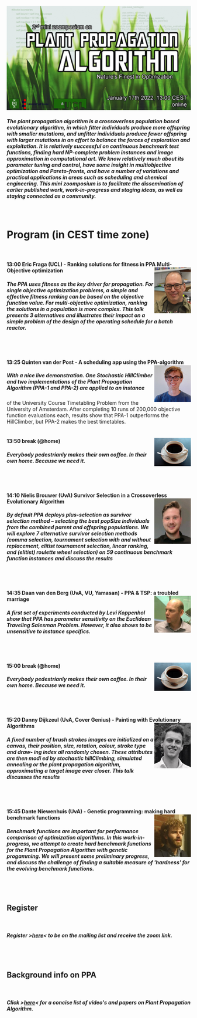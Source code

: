 ![Book logo](zoomposium.jpg)

##### The plant propagation algorithm is a crossoverless population based evolutionary algorithm, in which fitter individuals produce more offspring with smaller mutations, and unfitter individuals produce fewer offspring with larger mutations in an effort to balance the forces of exploration and exploitation. It is relatively successful on continuous benchmark test functions, finding hard NP-complete problem instances and image approximation in computational art. We know relatively much about its parameter tuning and control, have some insight in multiobjective optimization and Pareto-fronts, and have a number of variations and practical applications in areas such as scheduling and chemical engineering. This mini zoomposium is to facilitate the dissemination of earlier published work, work-in-progress and staging ideas, as well as staying connected as a community.
<BR>
  
# Program (in CEST time zone)
<BR>

#### 13:00 Eric Fraga (UCL) - Ranking solutions for fitness in PPA Multi-Objective optimization <img align="right" width="100" src="Eric.jpg">  

##### The PPA uses fitness as the key driver for propagation.  For single objective optimization problems, a simple and effective fitness ranking can be based on the objective function value.  For multi-objective optimization, ranking the solutions in a population is more complex.  This talk presents 3 alternatives and illustrates their impact on a simple problem of the design of the operating schedule for a batch reactor.
<BR><BR>

#### 13:25 Quinten van der Post - A scheduling app using the PPA-algorithm <img align="right" width="100" src="Quinten.jpg">  

##### With a nice live demonstration. One Stochastic HillClimber and two implementations of the Plant Propagation Algorithm (PPA-1 and PPA-2) are applied to an instance
of the University Course Timetabling Problem from the University of Amsterdam. After completing 10 runs of 200,000 objective function evaluations each, results show that PPA-1 outperforms the HillClimber, but PPA-2 makes the best timetables.
<BR><BR>
  
#### 13:50 break (@home) <img align="right" width="100" src="koffie.jpg">  

##### Everybody pedestrianly makes their own coffee. In their own home. Because we need it.
<BR><BR>

#### 14:10 Nielis Brouwer (UvA) Survivor Selection in a Crossoverless Evolutionary Algorithm <img align="right" width="100" src="Nielis.jpg">  

##### By default PPA deploys plus-selection as survivor selection method – selecting the best popSize individuals from the combined parent and offspring populations. We will explore 7 alternative survivor selection methods (comma selection, tournament selection with and without replacement, elitist tournament selection, linear ranking, and (elitist) roulette wheel selection) on 59 continuous benchmark function instances and discuss the results 
<BR><BR>
  
#### 14:35 Daan van den Berg (UvA, VU, Yamasan) - PPA & TSP: a troubled marriage <img align="right" width="100" src="Daan.jpg">  

##### A first set of experiments conducted by Levi Koppenhol show that PPA has parameter sensitivity on the Euclidean Traveling Salesman Problem. However, it also shows to be unsensitive to instance specifics.
<BR><BR>

  
#### 15:00 break (@home) <img align="right" width="100" src="koffie.jpg">  

##### Everybody pedestrianly makes their own coffee. In their own home. Because we need it.
<BR><BR>


#### 15:20 Danny Dijkzeul (UvA, Cover Genius) - Painting with Evolutionary Algorithms <img align="right" width="100" src="Danny.jpg">  

##### A fixed number of brush strokes images are initialized on a canvas, their position, size, rotation, colour, stroke type and draw- ing index all randomly chosen. These attributes are then modi ed by stochastic hillClimbing, simulated annealing or the plant propagation algorithm, approximating a target image ever closer. This talk discusses the results
<BR><BR>

#### 15:45 Dante Niewenhuis (UvA) - Genetic programming: making hard benchmark functions <img align="right" width="100" src="Dante.jpg">

##### Benchmark functions are important for performance comparison of optimization algorithms. In this work-in-progress, we attempt to create hard benchmark functions for the Plant Propagation Algorithm with genetic progamming. We will present some preliminary progress, and discuss the challenge of finding a suitable measure of 'hardness' for the evolving benchmark functions.
<BR><BR>


## Register 
<BR>

##### Register >[here](https://bit.ly/31sn8B3)< to be on the mailing list and receive the zoom link.
<BR><BR>

## Background info on PPA
<BR>

##### Click >[here](https://bit.ly/3xZe2ru)< for a concise list of video's and papers on Plant Propagation Algorithm.


